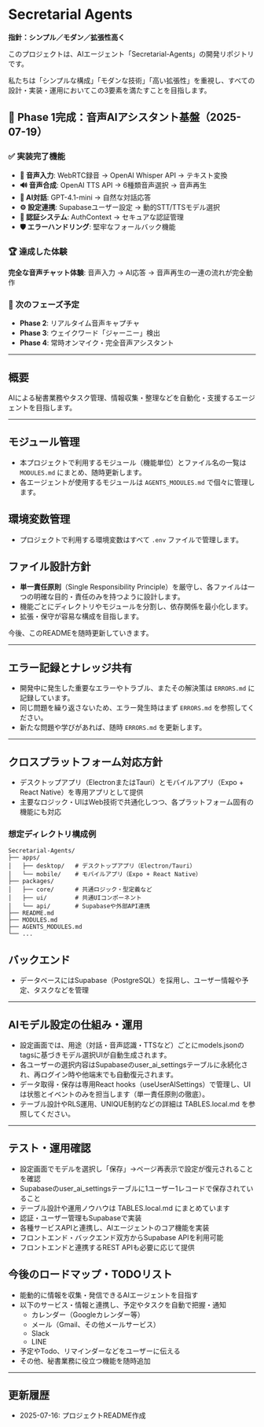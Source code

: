 # Secretarial Agents

**指針：シンプル／モダン／拡張性高く**

このプロジェクトは、AIエージェント「Secretarial-Agents」の開発リポジトリです。

私たちは「シンプルな構成」「モダンな技術」「高い拡張性」を重視し、すべての設計・実装・運用においてこの3要素を満たすことを目指します。

## 🎉 Phase 1完成：音声AIアシスタント基盤（2025-07-19）

### ✅ 実装完了機能
- **🎤 音声入力**: WebRTC録音 → OpenAI Whisper API → テキスト変換
- **🔊 音声合成**: OpenAI TTS API → 6種類音声選択 → 音声再生
- **🤖 AI対話**: GPT-4.1-mini → 自然な対話応答
- **⚙️ 設定連携**: Supabaseユーザー設定 → 動的STT/TTSモデル選択
- **🔐 認証システム**: AuthContext → セキュアな認証管理
- **🛡️ エラーハンドリング**: 堅牢なフォールバック機能

### 🏆 達成した体験
**完全な音声チャット体験**: 音声入力 → AI応答 → 音声再生の一連の流れが完全動作

### 🚀 次のフェーズ予定
- **Phase 2**: リアルタイム音声キャプチャ
- **Phase 3**: ウェイクワード「ジャーニー」検出
- **Phase 4**: 常時オンマイク・完全音声アシスタント

---

## 概要
AIによる秘書業務やタスク管理、情報収集・整理などを自動化・支援するエージェントを目指します。

---

## モジュール管理
- 本プロジェクトで利用するモジュール（機能単位）とファイル名の一覧は `MODULES.md` にまとめ、随時更新します。
- 各エージェントが使用するモジュールは `AGENTS_MODULES.md` で個々に管理します。

## 環境変数管理
- プロジェクトで利用する環境変数はすべて `.env` ファイルで管理します。

## ファイル設計方針
- **単一責任原則**（Single Responsibility Principle）を厳守し、各ファイルは一つの明確な目的・責任のみを持つように設計します。
- 機能ごとにディレクトリやモジュールを分割し、依存関係を最小化します。
- 拡張・保守が容易な構成を目指します。

今後、このREADMEを随時更新していきます。

---

## エラー記録とナレッジ共有
- 開発中に発生した重要なエラーやトラブル、またその解決策は `ERRORS.md` に記録しています。
- 同じ問題を繰り返さないため、エラー発生時はまず `ERRORS.md` を参照してください。
- 新たな問題や学びがあれば、随時 `ERRORS.md` を更新します。

---

## クロスプラットフォーム対応方針
- デスクトップアプリ（ElectronまたはTauri）とモバイルアプリ（Expo + React Native）を専用アプリとして提供
- 主要なロジック・UIはWeb技術で共通化しつつ、各プラットフォーム固有の機能にも対応

### 想定ディレクトリ構成例
```
Secretarial-Agents/
├── apps/
│   ├── desktop/   # デスクトップアプリ（Electron/Tauri）
│   └── mobile/    # モバイルアプリ（Expo + React Native）
├── packages/
│   ├── core/      # 共通ロジック・型定義など
│   ├── ui/        # 共通UIコンポーネント
│   └── api/       # Supabaseや外部API連携
├── README.md
├── MODULES.md
├── AGENTS_MODULES.md
└── ...
```

## バックエンド
- データベースにはSupabase（PostgreSQL）を採用し、ユーザー情報や予定、タスクなどを管理

---

## AIモデル設定の仕組み・運用

- 設定画面では、用途（対話・音声認識・TTSなど）ごとにmodels.jsonのtagsに基づきモデル選択UIが自動生成されます。
- 各ユーザーの選択内容はSupabaseのuser_ai_settingsテーブルに永続化され、再ログイン時や他端末でも自動復元されます。
- データ取得・保存は専用React hooks（useUserAISettings）で管理し、UIは状態とイベントのみを担当します（単一責任原則の徹底）。
- テーブル設計やRLS運用、UNIQUE制約などの詳細は TABLES.local.md を参照してください。

---

## テスト・運用確認

- 設定画面でモデルを選択し「保存」→ページ再表示で設定が復元されることを確認
- Supabaseのuser_ai_settingsテーブルに1ユーザー1レコードで保存されていること
- テーブル設計や運用ノウハウは TABLES.local.md にまとめています
- 認証・ユーザー管理もSupabaseで実装
- 各種サービスAPIと連携し、AIエージェントのコア機能を実装
- フロントエンド・バックエンド双方からSupabase APIを利用可能
- フロントエンドと連携するREST APIも必要に応じて提供

## 今後のロードマップ・TODOリスト
- 能動的に情報を収集・発信できるAIエージェントを目指す
- 以下のサービス・情報と連携し、予定やタスクを自動で把握・通知
    - カレンダー（Googleカレンダー等）
    - メール（Gmail、その他メールサービス）
    - Slack
    - LINE
- 予定やTodo、リマインダーなどをユーザーに伝える
- その他、秘書業務に役立つ機能を随時追加

---

## 更新履歴
- 2025-07-16: プロジェクトREADME作成
